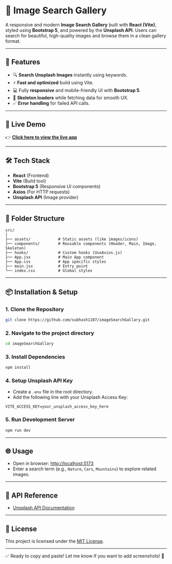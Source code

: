 # 📸 Image Search Gallery

A responsive and modern **Image Search Gallery** built with **React (Vite)**, styled using **Bootstrap 5**, and powered by the **Unsplash API**. Users can search for beautiful, high-quality images and browse them in a clean gallery format.

---

## 🚀 Features

- 🔍 **Search Unsplash Images** instantly using keywords.
- ⚡ **Fast and optimized** build using Vite.
- 💻 Fully **responsive** and mobile-friendly UI with **Bootstrap 5**.
- 💫 **Skeleton loaders** while fetching data for smooth UX.
- ✅ **Error handling** for failed API calls.

---

## 🔗 Live Demo

👉 **[Click here to view the live app](https://image-search-gallary-five.vercel.app/)**

---

## 🛠️ Tech Stack

- **React** (Frontend)
- **Vite** (Build tool)
- **Bootstrap 5** (Responsive UI components)
- **Axios** (For HTTP requests)
- **Unsplash API** (Image provider)

---

## 📂 Folder Structure

```
src/
│
├── assets/            # Static assets (like images/icons)
├── components/        # Reusable components (Header, Main, Image, Skeleton)
├── hooks/             # Custom hooks (UseAxios.js)
├── App.jsx            # Main App component
├── App.css            # App specific styles
├── main.jsx           # Entry point
└── index.css          # Global styles
```

---

## 📦 Installation & Setup

### 1. Clone the Repository
```bash
git clone https://github.com/subhash1107/imageSearchGallary.git
```

### 2. Navigate to the project directory
```bash
cd imageSearchGallary
```

### 3. Install Dependencies
```bash
npm install
```

### 4. Setup Unsplash API Key
- Create a `.env` file in the root directory.
- Add the following line with your Unsplash Access Key:

```
VITE_ACCESS_KEY=your_unsplash_access_key_here
```

### 5. Run Development Server
```bash
npm run dev
```

---

## 🌐 Usage

- Open in browser: [http://localhost:5173](http://localhost:5173)
- Enter a search term (e.g., `Nature`, `Cars`, `Mountains`) to explore related images.

---

## 🔗 API Reference

- [Unsplash API Documentation](https://unsplash.com/documentation)

---

## 📃 License

This project is licensed under the [MIT License](LICENSE).

---

✅ Ready to copy and paste! Let me know if you want to add screenshots! 🚀